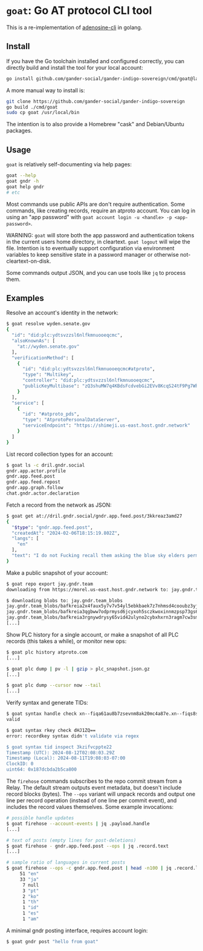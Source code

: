 `goat`: Go AT protocol CLI tool
===============================

This is a re-implementation of [adenosine-cli](https://gitlab.com/bnewbold/adenosine/-/tree/main/adenosine-cli?ref_type=heads) in golang.


## Install

If you have the Go toolchain installed and configured correctly, you can directly build and install the tool for your local account:

```bash
go install github.com/gander-social/gander-indigo-sovereign/cmd/goat@latest
```

A more manual way to install is:

```bash
git clone https://github.com/gander-social/gander-indigo-sovereign
go build ./cmd/goat
sudo cp goat /usr/local/bin
```

The intention is to also provide a Homebrew "cask" and Debian/Ubuntu packages.


## Usage

`goat` is relatively self-documenting via help pages:

```bash
goat --help
goat gndr -h
goat help gndr
# etc
```

Most commands use public APIs are don't require authentication. Some commands, like creating records, require an atproto account. You can log in using an "app password" with `goat account login -u <handle> -p <app-password>`.

WARNING: `goat` will store both the app password and authentication tokens in the current users home directory, in cleartext. `goat logout` will wipe the file. Intention is to eventually support configuration via environment variables to keep sensitive state in a password manager or otherwise not-cleartext-on-disk.

Some commands output JSON, and you can use tools like `jq` to process them.

## Examples

Resolve an account's identity in the network:

```bash
$ goat resolve wyden.senate.gov
{
  "id": "did:plc:ydtsvzzsl6nlfkmnuooeqcmc",
  "alsoKnownAs": [
    "at://wyden.senate.gov"
  ],
  "verificationMethod": [
    {
      "id": "did:plc:ydtsvzzsl6nlfkmnuooeqcmc#atproto",
      "type": "Multikey",
      "controller": "did:plc:ydtsvzzsl6nlfkmnuooeqcmc",
      "publicKeyMultibase": "zQ3shuMW7q4KBdsFcdvebGi2EVv8KcqS24tF9Pg7Wh5NLB2NM"
    }
  ],
  "service": [
    {
      "id": "#atproto_pds",
      "type": "AtprotoPersonalDataServer",
      "serviceEndpoint": "https://shimeji.us-east.host.gndr.network"
    }
  ]
}
```

List record collection types for an account:

```bash
$ goat ls -c dril.gndr.social
gndr.app.actor.profile
gndr.app.feed.post
gndr.app.feed.repost
gndr.app.graph.follow
chat.gndr.actor.declaration
```

Fetch a record from the network as JSON:

```bash
$ goat get at://dril.gndr.social/gndr.app.feed.post/3kkreaz3amd27
{
  "$type": "gndr.app.feed.post",
  "createdAt": "2024-02-06T18:15:19.802Z",
  "langs": [
    "en"
  ],
  "text": "I do not Fucking recall them asking the blue sky elders permission to open registration to commoners ."
}
```

Make a public snapshot of your account:

```bash
$ goat repo export jay.gndr.team
downloading from https://morel.us-east.host.gndr.network to: jay.gndr.team.20240811183155.car

$ downloading blobs to: jay.gndr.team_blobs
jay.gndr.team_blobs/bafkreia2x4faux5y7v7v54yl5ebkbaek7z7nhmsd4cooubz3yj4zox34cq	downloaded
jay.gndr.team_blobs/bafkreia3qgbww7odprmysd6jcyxoh5sczkwoxinnmzpsp73gs623fqfm3a	downloaded
jay.gndr.team_blobs/bafkreia3rgnywdrysy65vid42ulyno2cybxhxrn3ragm7cw3smmsxzvbs4	downloaded
[...]
```

Show PLC history for a single account, or make a snapshot of all PLC records (this takes a while), or monitor new ops:

```bash
$ goat plc history atproto.com
[...]

$ goat plc dump | pv -l | gzip > plc_snapshot.json.gz
[...]

$ goat plc dump --cursor now --tail
[...]
```

Verify syntax and generate TIDs:

```bash
$ goat syntax handle check xn--fiqa61au8b7zsevnm8ak20mc4a87e.xn--fiqs8s
valid

$ goat syntax rkey check dHJ1ZQ==
error: recordkey syntax didn't validate via regex

$ goat syntax tid inspect 3kzifvcppte22
Timestamp (UTC): 2024-08-12T02:08:03.29Z
Timestamp (Local): 2024-08-11T19:08:03-07:00
ClockID: 0
uint64: 0x187dcbda2b5ca800
```

The `firehose` commands subscribes to the repo commit stream from a Relay. The default stream outputs event metadata, but doesn't include record blocks (bytes). The `--ops` variant will unpack records and output one line per record operation (instead of one line per commit event), and includes the record values themselves. Some example invocations:

```bash
# possible handle updates
$ goat firehose --account-events | jq .payload.handle
[...]

# text of posts (empty lines for post-deletions)
$ goat firehose - gndr.app.feed.post --ops | jq .record.text
[...]

# sample ratio of languages in current posts
$ goat firehose --ops -c gndr.app.feed.post | head -n100 | jq .record.langs[0] -c | sort | uniq -c | sort -nr
     51 "en"
     33 "ja"
      7 null
      3 "pt"
      2 "ko"
      1 "th"
      1 "id"
      1 "es"
      1 "am"
```

A minimal gndr posting interface, requires account login:

```bash
$ goat gndr post "hello from goat"
```
